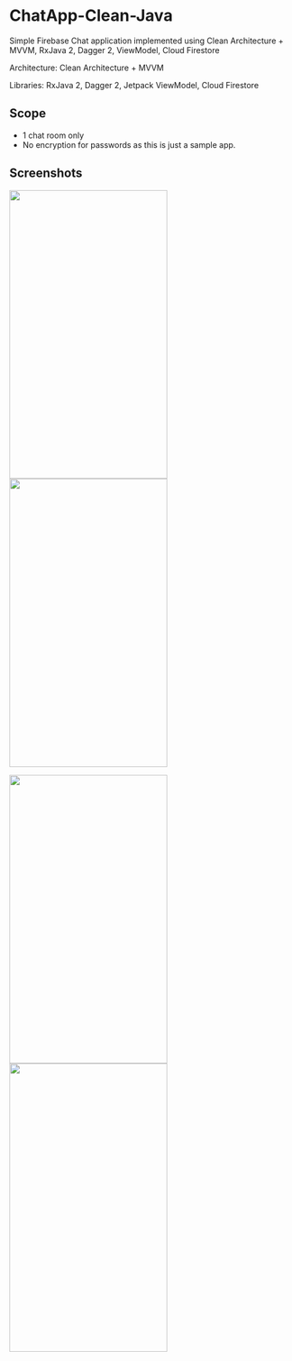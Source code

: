 # ChatApp-Clean-Java
Simple Firebase Chat application implemented using Clean Architecture + MVVM, RxJava 2, Dagger 2, ViewModel, Cloud Firestore

Architecture: Clean Architecture + MVVM

Libraries: RxJava 2, Dagger 2, Jetpack ViewModel, Cloud Firestore

## Scope
* 1 chat room only
* No encryption for passwords as this is just a sample app.

## Screenshots
<img src="https://user-images.githubusercontent.com/11973681/43827403-554d8788-9b2c-11e8-8237-f0bef75e3200.png" height="512" width="280"> <img src="https://user-images.githubusercontent.com/11973681/43827557-ae6ce124-9b2c-11e8-8a85-19d9194a77df.png" height="512" width="280">

<img src="https://user-images.githubusercontent.com/11973681/43827518-92374b2a-9b2c-11e8-9e2d-eadffb65ac45.png" height="512" width="280"> <img src="https://user-images.githubusercontent.com/11973681/43827544-a224b9c8-9b2c-11e8-8622-fcd81c6a90eb.png" height="512" width="280">
